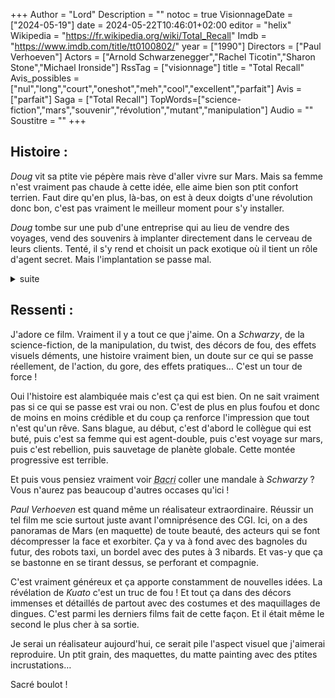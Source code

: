 +++
Author = "Lord"
Description = ""
notoc = true
VisionnageDate = ["2024-05-19"]
date = 2024-05-22T10:46:01+02:00
editor = "helix"
Wikipedia = "https://fr.wikipedia.org/wiki/Total_Recall"
Imdb = "https://www.imdb.com/title/tt0100802/"
year = ["1990"]
Directors = ["Paul Verhoeven"]
Actors = ["Arnold Schwarzenegger","Rachel Ticotin","Sharon Stone","Michael Ironside"]
RssTag = ["visionnage"]
title = "Total Recall"
Avis_possibles = ["nul","long","court","oneshot","meh","cool","excellent","parfait"]
Avis = ["parfait"] 
Saga = ["Total Recall"]
TopWords=["science-fiction","mars","souvenir","révolution","mutant","manipulation"]
Audio = ""
Soustitre = ""
+++
## Histoire : 
*Doug* vit sa ptite vie pépère mais rève d'aller vivre sur Mars.
Mais sa femme n'est vraiment pas chaude à cette idée, elle aime bien son ptit confort terrien.
Faut dire qu'en plus, là-bas, on est à deux doigts d'une révolution donc bon, c'est pas vraiment le meilleur moment pour s'y installer.

*Doug* tombe sur une pub d'une entreprise qui au lieu de vendre des voyages, vend des souvenirs à implanter directement dans le cerveau de leurs clients.
Tenté, il s'y rend et choisit un pack exotique où il tient un rôle d'agent secret.
Mais l'implantation se passe mal.

<details><summary>suite</summary>

De peur d'avoir des emmerdes, les employés de l'entreprise de souvenirs sédate *Quaid* et le balance dans un taxi en espérant qu'il ne se souvienne de rien.
Sur le retour à la maison il croise un collègue qui fini par l'attaquer avec des hommes de mains.
Mais *Quaid* se surprend lui-même en parvenant à tous les dégommer.

Il se réfugie à la maison et tombe sur sa femme.
Il lui raconte et il s'avère qu'elle l'attaque aussi : visiblement elle bosse pour *Cohaagen*, le type qui tente de régner sur Mars.
Mais pire que ça, elle lui avoue qu'il bossait pour lui également mais qu'il est devenu agent double et qu'on lui a effacé la mémoire car il devenait gênant.
Il s'échappe avant que les autres agents débarquent.

Il est alors contacté par un inconnu qui lui remet une malette.
Il y découvre une vidéo de lui-même lui dévoilant sa véritable identité.
*Hauser* (son vrai nom) est donc un agent double ayant découvert que le *Cohaagen* cache une découverte capitale dans les mines de Mars et qu'il fricotte avec la résistance pour contrecarrer les plans du gars.

…

</details>

## Ressenti :
J'adore ce film.
Vraiment il y a tout ce que j'aime.
On a *Schwarzy*, de la science-fiction, de la manipulation, du twist, des décors de fou, des effets visuels déments, une histoire vraiment bien, un doute sur ce qui se passe réellement, de l'action, du gore, des effets pratiques…
C'est un tour de force !

Oui l'histoire est alambiquée mais c'est ça qui est bien.
On ne sait vraiment pas si ce qui se passe est vrai ou non.
C'est de plus en plus foufou et donc de moins en moins crédible et du coup ça renforce l'impression que tout n'est qu'un rêve.
Sans blague, au début, c'est d'abord le collègue qui est buté, puis c'est sa femme qui est agent-double, puis c'est voyage sur mars, puis c'est rebellion, puis sauvetage de planète globale.
Cette montée progressive est terrible.

Et puis vous pensiez vraiment voir *<abbr title="faites pas genre, c'est son sosie !">Bacri</abbr>* coller une mandale à *Schwarzy* ?
Vous n'aurez pas beaucoup d'autres occases qu'ici !

*Paul Verhoeven* est quand même un réalisateur extraordinaire.
Réussir un tel film me scie surtout juste avant l'omniprésence des CGI.
Ici, on a des panoramas de Mars (en maquette) de toute beauté, des acteurs qui se font décompresser la face et exorbiter.
Ça y va à fond avec des bagnoles du futur, des robots taxi, un bordel avec des putes à 3 nibards.
Et vas-y que ça se bastonne en se tirant dessus, se perforant et compagnie.

C'est vraiment généreux et ça apporte constamment de nouvelles idées.
La révélation de *Kuato* c'est un truc de fou !
Et tout ça dans des décors immenses et détaillés de partout avec des costumes et des maquillages de dingues.
C'est parmi les derniers films fait de cette façon.
Et il était même le second le plus cher à sa sortie.

Je serai un réalisateur aujourd'hui, ce serait pile l'aspect visuel que j'aimerai reproduire.
Un ptit grain, des maquettes, du matte painting avec des ptites incrustations…

Sacré boulot !
